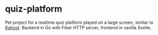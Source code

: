 # quiz-platform
Pet project for a realtime quiz platform played on a large screen, similar to [Kahoot](https://kahoot.com).
Backend in Go with Fiber HTTP server, frontend in vanilla Svelte.